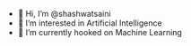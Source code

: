 - 👋 Hi, I’m @shashwatsaini
- 👀 I’m interested in Artificial Intelligence
- 🌱 I’m currently hooked on Machine Learning

<!---
shashwatsaini/shashwatsaini is a ✨ special ✨ repository because its `README.md` (this file) appears on your GitHub profile.
You can click the Preview link to take a look at your changes.
--->
